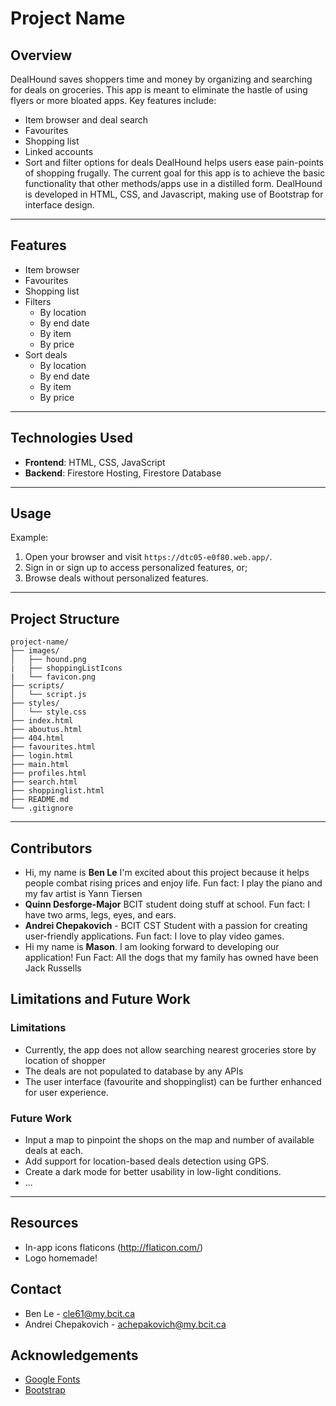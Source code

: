 # Project Name

## Overview

DealHound saves shoppers time and money by organizing and searching for deals on groceries. This app is meant to eliminate the hastle of using flyers or more bloated apps. Key features include:

- Item browser and deal search
- Favourites
- Shopping list
- Linked accounts
- Sort and filter options for deals
  DealHound helps users ease pain-points of shopping frugally. The current goal for this app is to achieve the basic functionality that other methods/apps use in a distilled form. DealHound is developed in HTML, CSS, and Javascript, making use of Bootstrap for interface design.

---

## Features

- Item browser
- Favourites
- Shopping list
- Filters
  - By location
  - By end date
  - By item
  - By price
- Sort deals
  - By location
  - By end date
  - By item
  - By price

---

## Technologies Used

- **Frontend**: HTML, CSS, JavaScript
- **Backend**: Firestore Hosting, Firestore Database

---

## Usage

Example:

1. Open your browser and visit `https://dtc05-e0f80.web.app/`.
2. Sign in or sign up to access personalized features, or;
3. Browse deals without personalized features.

---

## Project Structure

```
project-name/
├── images/
│   ├── hound.png
|   ├── shoppingListIcons
|   └── favicon.png
├── scripts/
│   └── script.js
├── styles/
│   └── style.css
├── index.html
├── aboutus.html
├── 404.html
├── favourites.html
├── login.html
├── main.html
├── profiles.html
├── search.html
├── shoppinglist.html
├── README.md
└── .gitignore
```

---

## Contributors

- Hi, my name is **Ben Le** I'm excited about this project because it helps people combat rising prices and enjoy life. Fun fact: I play the piano and my fav artist is Yann Tiersen
- **Quinn Desforge-Major** BCIT student doing stuff at school. Fun fact: I have two arms, legs, eyes, and ears.
- **Andrei Chepakovich** - BCIT CST Student with a passion for creating user-friendly applications. Fun fact: I love to play video games.
- Hi my name is **Mason**. I am looking forward to developing our application! Fun Fact: All the dogs that my family has owned have been Jack Russells

## Limitations and Future Work

### Limitations

- Currently, the app does not allow searching nearest groceries store by location of shopper
- The deals are not populated to database by any APIs
- The user interface (favourite and shoppinglist) can be further enhanced for user experience.

### Future Work

- Input a map to pinpoint the shops on the map and number of available deals at each. 
- Add support for location-based deals detection using GPS.
- Create a dark mode for better usability in low-light conditions.
- ...

---

## Resources

- In-app icons flaticons (http://flaticon.com/)
- Logo homemade!

## Contact

- Ben Le - cle61@my.bcit.ca
- Andrei Chepakovich - achepakovich@my.bcit.ca

## Acknowledgements

- <a href="https://fonts.google.com/">Google Fonts</a>
- <a href="https://getbootstrap.com/">Bootstrap</a>
